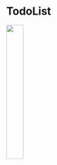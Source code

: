 # TodoList

<img src="https://user-images.githubusercontent.com/23694053/162582256-6c1368b8-44bc-41e0-b1f6-018ac39502a3.png" width="30%" height="30%" />

